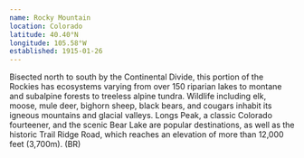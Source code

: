 ```yaml
---
name: Rocky Mountain
location: Colorado
latitude: 40.40°N
longitude: 105.58°W
established: 1915-01-26
---
```


Bisected north to south by the Continental Divide, this portion of the Rockies has ecosystems varying from over 150 riparian lakes to montane and subalpine forests to treeless alpine tundra. Wildlife including elk, moose, mule deer, bighorn sheep, black bears, and cougars inhabit its igneous mountains and glacial valleys. Longs Peak, a classic Colorado fourteener, and the scenic Bear Lake are popular destinations, as well as the historic Trail Ridge Road, which reaches an elevation of more than 12,000 feet (3,700m). (BR)
